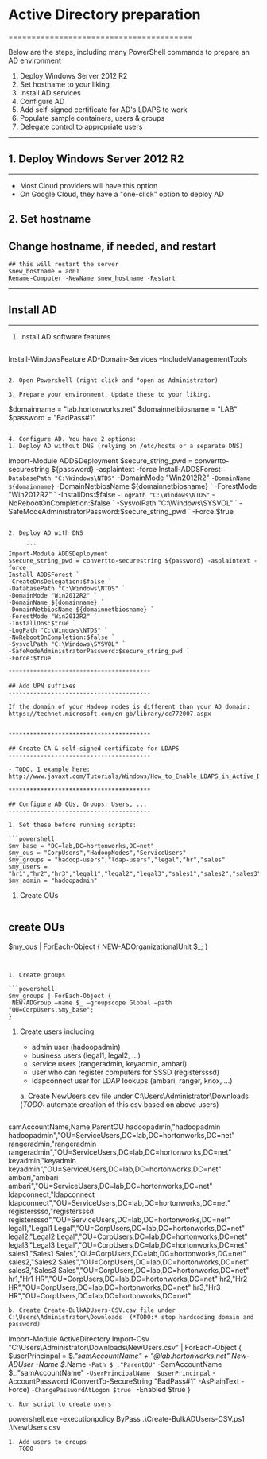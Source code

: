 # Active Directory preparation
========================================

Below are the steps, including many PowerShell commands to prepare an AD environment

1. Deploy Windows Server 2012 R2
1. Set hostname to your liking
1. Install AD services
1. Configure AD
1. Add self-signed certificate for AD's LDAPS to work
1. Populate sample containers, users & groups
1. Delegate control to appropriate users

****************************************

## 1. Deploy Windows Server 2012 R2
----------------------------------------

- Most Cloud providers will have this option
- On Google Cloud, they have a "one-click" option to deploy AD

## 2. Set hostname


## Change hostname, if needed, and restart

   ```
## this will restart the server
$new_hostname = ad01
Rename-Computer -NewName $new_hostname -Restart
   ```
   
****************************************

## Install AD
----------------------------------------

1. Install AD software features

   ```
Install-WindowsFeature AD-Domain-Services –IncludeManagementTools
   ```

2. Open Powershell (right click and "open as Administrator)

3. Prepare your environment. Update these to your liking.

   ```
$domainname = "lab.hortonworks.net"
$domainnetbiosname = "LAB"
$password = "BadPass#1"
   ```

4. Configure AD. You have 2 options:
   1. Deploy AD without DNS (relying on /etc/hosts or a separate DNS)

   ```
Import-Module ADDSDeployment
$secure_string_pwd = convertto-securestring ${password} -asplaintext -force
Install-ADDSForest `
-DatabasePath "C:\Windows\NTDS" `
-DomainMode "Win2012R2" `
-DomainName ${domainname} `
-DomainNetbiosName ${domainnetbiosname} `
-ForestMode "Win2012R2" `
-InstallDns:$false `
-LogPath "C:\Windows\NTDS" `
-NoRebootOnCompletion:$false `
-SysvolPath "C:\Windows\SYSVOL" `
-SafeModeAdministratorPassword:$secure_string_pwd `
-Force:$true
   ```

   2. Deploy AD with DNS

        ```
Import-Module ADDSDeployment
$secure_string_pwd = convertto-securestring ${password} -asplaintext -force
Install-ADDSForest `
-CreateDnsDelegation:$false `
-DatabasePath "C:\Windows\NTDS" `
-DomainMode "Win2012R2" `
-DomainName ${domainname} `
-DomainNetbiosName ${domainnetbiosname} `
-ForestMode "Win2012R2" `
-InstallDns:$true `
-LogPath "C:\Windows\NTDS" `
-NoRebootOnCompletion:$false `
-SysvolPath "C:\Windows\SYSVOL" `
-SafeModeAdministratorPassword:$secure_string_pwd `
-Force:$true

****************************************

## Add UPN suffixes
----------------------------------------

If the domain of your Hadoop nodes is different than your AD domain:
https://technet.microsoft.com/en-gb/library/cc772007.aspx


****************************************

## Create CA & self-signed certificate for LDAPS
----------------------------------------

- TODO. 1 example here:
http://www.javaxt.com/Tutorials/Windows/How_to_Enable_LDAPS_in_Active_Directory

****************************************

## Configure AD OUs, Groups, Users, ...
----------------------------------------

1. Set these before running scripts:

   ```powershell
$my_base = "DC=lab,DC=hortonworks,DC=net"
$my_ous = "CorpUsers","HadoopNodes","ServiceUsers"
$my_groups = "hadoop-users","ldap-users","legal","hr","sales"
$my_users = "hr1","hr2","hr3","legal1","legal2","legal3","sales1","sales2","sales3"
$my_admin = "hadoopadmin"
   ```
   
1. Create OUs

   ```powershell
## create OUs
$my_ous | ForEach-Object {
  NEW-ADOrganizationalUnit $_;
}
   ```
   

1. Create groups

   ```powershell
$my_groups | ForEach-Object {
    NEW-ADGroup –name $_ –groupscope Global –path "OU=CorpUsers,$my_base";
}
   ```

1. Create users including
   - admin user (hadoopadmin)
   - business users (legal1, legal2, ...)
   - service users (rangeradmin, keyadmin, ambari)
   - user who can register computers for SSSD (registersssd)
   - ldapconnect user for LDAP lookups (ambari, ranger, knox, ...)

   a. Create NewUsers.csv file under C:\Users\Administrator\Downloads (*TODO:* automate creation of this csv based on above users)
   ```
samAccountName,Name,ParentOU
hadoopadmin,"hadoopadmin hadoopadmin","OU=ServiceUsers,DC=lab,DC=hortonworks,DC=net"
rangeradmin,"rangeradmin rangeradmin","OU=ServiceUsers,DC=lab,DC=hortonworks,DC=net"
keyadmin,"keyadmin keyadmin","OU=ServiceUsers,DC=lab,DC=hortonworks,DC=net"
ambari,"ambari ambari","OU=ServiceUsers,DC=lab,DC=hortonworks,DC=net"
ldapconnect,"ldapconnect ldapconnect","OU=ServiceUsers,DC=lab,DC=hortonworks,DC=net"
registersssd,"registersssd registersssd","OU=ServiceUsers,DC=lab,DC=hortonworks,DC=net"
legal1,"Legal1 Legal","OU=CorpUsers,DC=lab,DC=hortonworks,DC=net"
legal2,"Legal2 Legal","OU=CorpUsers,DC=lab,DC=hortonworks,DC=net"
legal3,"Legal3 Legal","OU=CorpUsers,DC=lab,DC=hortonworks,DC=net"
sales1,"Sales1 Sales","OU=CorpUsers,DC=lab,DC=hortonworks,DC=net"
sales2,"Sales2 Sales","OU=CorpUsers,DC=lab,DC=hortonworks,DC=net"
sales3,"Sales3 Sales","OU=CorpUsers,DC=lab,DC=hortonworks,DC=net"
hr1,"Hr1 HR","OU=CorpUsers,DC=lab,DC=hortonworks,DC=net"
hr2,"Hr2 HR","OU=CorpUsers,DC=lab,DC=hortonworks,DC=net"
hr3,"Hr3 HR","OU=CorpUsers,DC=lab,DC=hortonworks,DC=net"   
   ```
  b. Create Create-BulkADUsers-CSV.csv file under C:\Users\Administrator\Downloads  (*TODO:* stop hardcoding domain and password)
  ```
Import-Module ActiveDirectory
Import-Csv "C:\Users\Administrator\Downloads\NewUsers.csv" | ForEach-Object {
 $userPrincinpal = $_."samAccountName" + "@lab.hortonworks.net"
New-ADUser -Name $_.Name `
 -Path $_."ParentOU" `
 -SamAccountName  $_."samAccountName" `
 -UserPrincipalName  $userPrincinpal `
 -AccountPassword (ConvertTo-SecureString "BadPass#1" -AsPlainText -Force) `
 -ChangePasswordAtLogon $true  `
 -Enabled $true
}  
  ```
  c. Run script to create users
  ```
powershell.exe -executionpolicy ByPass
.\Create-BulkADUsers-CSV.ps1 .\NewUsers.csv  
  ```
1. Add users to groups
   - TODO

